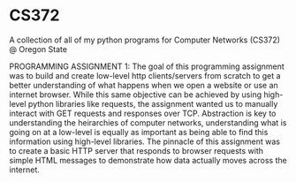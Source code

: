 # CS372
A collection of all of my python programs for Computer Networks (CS372) @ Oregon State

PROGRAMMING ASSIGNMENT 1:
The goal of this programming assignment was to build and create low-level http clients/servers from scratch to get a better understanding of what happens when we open a website or use an internet browser. While this same objective can be achieved by using high-level python libraries like requests, the assignment wanted us to manually interact with GET requests and responses over TCP. Abstraction is key to understanding the heirarchies of computer networks, understanding what is going on at a low-level is equally as important as being able to find this information using high-level libraries. 
The pinnacle of this assignment was to create a basic HTTP server that responds to browser requests with simple HTML messages to demonstrate how data actually moves across the internet. 
